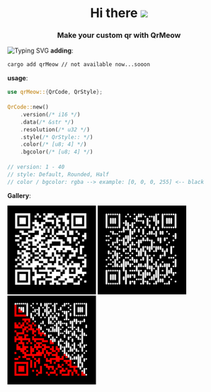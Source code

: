 <h1 align="center">Hi there</a> 
<img src="https://github.com/blackcater/blackcater/raw/main/images/Hi.gif" height="32"/></h1>
<h3 align="center">Make your custom qr with QrMeow</h3>

![Typing SVG](https://readme-typing-svg.herokuapp.com?color=%2336BCF7&duration=10000&center=true&width=1000&lines=red+QrCode+custom+colorful+rgba+easy+.unwrap()+green+ILOVERUST+blue+QRCODE)
**adding**:
```bash
cargo add qrMeow // not available now...sooon
```

**usage**:
```Rust
use qrMeow::{QrCode, QrStyle};

QrCode::new()
    .version(/* i16 */)
    .data(/* &str */)
    .resolution(/* u32 */)
    .style(/* QrStyle:: */)
    .color(/* [u8; 4] */)
    .bgcolor(/* [u8; 4] */)

// version: 1 - 40
// style: Default, Rounded, Half
// color / bgcolor: rgba --> example: [0, 0, 0, 255] <-- black
```

**Gallery**:

<img 
    src="https://github.com/Tester0521/qr_meow/blob/master/assets/12.png" 
    width="200" height="200" alt="style Default"
/>
<img 
    src="https://github.com/Tester0521/qr_meow/blob/master/assets/123.png" 
    width="200" height="200" caption="style Rounded" alt="style Rounded"
/>
<img 
    src="https://github.com/Tester0521/qr_meow/blob/master/assets/1234.png" 
    width="200" height="200" caption="style Half" alt="style Half"
/>




